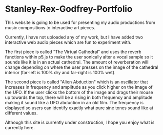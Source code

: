 # Stanley-Rex-Godfrey-Portfolio

This website is going to be used for presenting my audio productions from music compositions to interactive art pieces.

Currently, I have not uploaded any of my work, but I have added two interactive web audio pieces which are fun to experiment with.

The first piece is called "The Virtual Cathedral" and uses the reverb functions within p5.js to make the user sonically alter a vocal sample so it sounds like it is in an actual cathedral. The amount of reverberation will change depending on where the user presses on the image of the cathedral interior (far-left is 100% dry and far-right is 100% wet).

The second piece is called "Alien Abduction" which is an oscillator that increases in frequency and amplitude as you click higher on the image of the UFO. If the user clicks the bottom of the image and drags their mouse up towards the top, there will be a rising in both frequency and amplitude making it sound like a UFO abduction in an old film. The frequency is displayed so users can identify exactly what pure sine tones sound like at different values.

Although this site is currently under construction, I hope you enjoy what is currently here.
